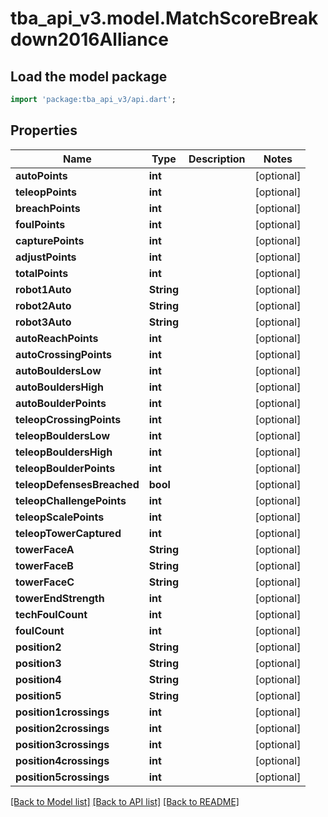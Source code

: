 # tba_api_v3.model.MatchScoreBreakdown2016Alliance

## Load the model package
```dart
import 'package:tba_api_v3/api.dart';
```

## Properties
Name | Type | Description | Notes
------------ | ------------- | ------------- | -------------
**autoPoints** | **int** |  | [optional] 
**teleopPoints** | **int** |  | [optional] 
**breachPoints** | **int** |  | [optional] 
**foulPoints** | **int** |  | [optional] 
**capturePoints** | **int** |  | [optional] 
**adjustPoints** | **int** |  | [optional] 
**totalPoints** | **int** |  | [optional] 
**robot1Auto** | **String** |  | [optional] 
**robot2Auto** | **String** |  | [optional] 
**robot3Auto** | **String** |  | [optional] 
**autoReachPoints** | **int** |  | [optional] 
**autoCrossingPoints** | **int** |  | [optional] 
**autoBouldersLow** | **int** |  | [optional] 
**autoBouldersHigh** | **int** |  | [optional] 
**autoBoulderPoints** | **int** |  | [optional] 
**teleopCrossingPoints** | **int** |  | [optional] 
**teleopBouldersLow** | **int** |  | [optional] 
**teleopBouldersHigh** | **int** |  | [optional] 
**teleopBoulderPoints** | **int** |  | [optional] 
**teleopDefensesBreached** | **bool** |  | [optional] 
**teleopChallengePoints** | **int** |  | [optional] 
**teleopScalePoints** | **int** |  | [optional] 
**teleopTowerCaptured** | **int** |  | [optional] 
**towerFaceA** | **String** |  | [optional] 
**towerFaceB** | **String** |  | [optional] 
**towerFaceC** | **String** |  | [optional] 
**towerEndStrength** | **int** |  | [optional] 
**techFoulCount** | **int** |  | [optional] 
**foulCount** | **int** |  | [optional] 
**position2** | **String** |  | [optional] 
**position3** | **String** |  | [optional] 
**position4** | **String** |  | [optional] 
**position5** | **String** |  | [optional] 
**position1crossings** | **int** |  | [optional] 
**position2crossings** | **int** |  | [optional] 
**position3crossings** | **int** |  | [optional] 
**position4crossings** | **int** |  | [optional] 
**position5crossings** | **int** |  | [optional] 

[[Back to Model list]](../README.md#documentation-for-models) [[Back to API list]](../README.md#documentation-for-api-endpoints) [[Back to README]](../README.md)


